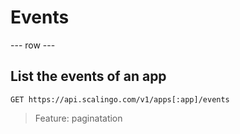 # Events

--- row ---

## List the events of an app

`GET https://api.scalingo.com/v1/apps[:app]/events`

> Feature: paginatation

